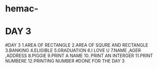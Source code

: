 # hemac-
# DAY 3
#DAY 3 1.AREA OF RECTANGLE 
2.AREA OF SQURE AND RECTANGLE
3.BANKING
4.ELIGIBLE 
5.GRADUATION
6.I LOVE U 
7.NAME ,AGER ,ADDRESS
8.PIGGIE
9.PRINT A NAME 
10. PRINT AN INTERGER 
11.PRINT NUMBERE 
12.PRINTING NUMBER 
#DONE FOR THE DAY 3
